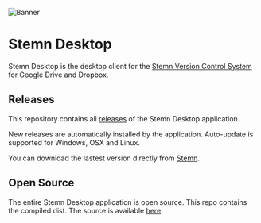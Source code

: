 ![Banner](https://dev.stemn.com/images/deviceMockups.jpg?c14eaba209d573117649415c7b16954c)

# Stemn Desktop
Stemn Desktop is the desktop client for the [Stemn Version Control System](https://dev.stemn.com) for Google Drive and Dropbox. 

## Releases
This repository contains all [releases](https://github.com/stemn/Stemn-Desktop/releases) of the Stemn Desktop application.

New releases are automatically installed by the application. Auto-update is supported for Windows, OSX and Linux.

You can download the lastest version directly from [Stemn](https://dev.stemn.com/download).

## Open Source
The entire Stemn Desktop application is open source. This repo contains the compiled dist. The source is available [here](https://github.com/stemn/stemn-frontend/tree/master/electronNew).
